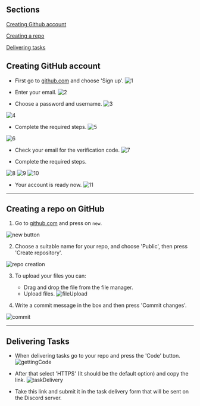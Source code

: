 ## Sections
[Creating Github account](#creating-github-account)

[Creating a repo](#creating-a-repo-on-github)

[Delivering tasks](#delivering-tasks)


## Creating GitHub account

* First go to [github.com](github.com) and choose 'Sign up'.
![1](imgs/1.png)

* Enter your email.
![2](imgs/2.png)

* Choose a password and username.
![3](imgs/3.png)

![4](imgs/4.png)
* Complete the required steps.
![5](imgs/5.png)

![6](imgs/6.png)

* Check your email for the verification code.
![7](imgs/7.png)


* Complete the required steps.

![8](imgs/8.png)
![9](imgs/9.png)
![10](imgs/10.png)

* Your account is ready now.
![11](imgs/11.png)
---


## Creating a repo on GitHub



1. Go to [github.com](https://github.com) and press on `new`.

![new button](imgs/githubNewRepo.png)


2. Choose a suitable name for your repo, and choose 'Public', then press 'Create repository'.

![repo creation](imgs/repoMenu.png)


3. To upload your files you can:
    * Drag and drop the file from the file manager.
    * Upload files.
    ![fileUpload](imgs/addFiles.png)

4. Write a commit message in the box and then press 'Commit changes'.

![commit](imgs/commit.png)

---

## Delivering Tasks

* When delivering tasks go to your repo and press the 'Code' button.
![gettingCode](imgs/DeliveringTasks.png)

* After that select 'HTTPS' (It should be the default option) and copy the link.
![taskDelivery](imgs/taskDelivery.png)

* Take this link and submit it in the task delivery form that will be sent on the Discord server.